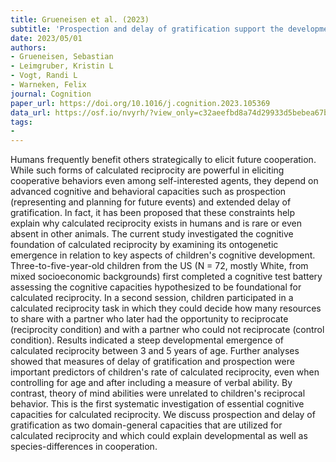```yaml
---
title: Grueneisen et al. (2023)
subtitle: 'Prospection and delay of gratification support the development of calculated reciprocity'
date: 2023/05/01
authors:
- Grueneisen, Sebastian
- Leimgruber, Kristin L
- Vogt, Randi L
- Warneken, Felix
journal: Cognition
paper_url: https://doi.org/10.1016/j.cognition.2023.105369
data_url: https://osf.io/nvyrh/?view_only=c32aeefbd8a74d29933d5bebea67be2f
tags:
- 
---
```


Humans frequently benefit others strategically to elicit future cooperation. While such forms of calculated reciprocity are powerful in eliciting cooperative behaviors even among self-interested agents, they depend on advanced cognitive and behavioral capacities such as prospection (representing and planning for future events) and extended delay of gratification. In fact, it has been proposed that these constraints help explain why calculated reciprocity exists in humans and is rare or even absent in other animals. The current study investigated the cognitive foundation of calculated reciprocity by examining its ontogenetic emergence in relation to key aspects of children's cognitive development. Three-to-five-year-old children from the US (N = 72, mostly White, from mixed socioeconomic backgrounds) first completed a cognitive test battery assessing the cognitive capacities hypothesized to be foundational for calculated reciprocity. In a second session, children participated in a calculated reciprocity task in which they could decide how many resources to share with a partner who later had the opportunity to reciprocate (reciprocity condition) and with a partner who could not reciprocate (control condition). Results indicated a steep developmental emergence of calculated reciprocity between 3 and 5 years of age. Further analyses showed that measures of delay of gratification and prospection were important predictors of children's rate of calculated reciprocity, even when controlling for age and after including a measure of verbal ability. By contrast, theory of mind abilities were unrelated to children's reciprocal behavior. This is the first systematic investigation of essential cognitive capacities for calculated reciprocity. We discuss prospection and delay of gratification as two domain-general capacities that are utilized for calculated reciprocity and which could explain developmental as well as species-differences in cooperation.
